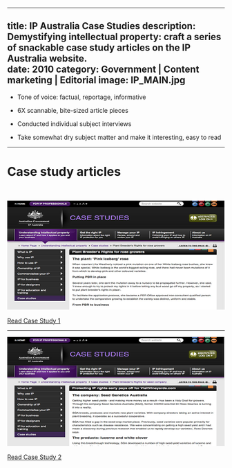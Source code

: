 ----
title: IP Australia Case Studies
description: Demystifying intellectual property: craft a series of snackable case study articles on the IP Australia website.  
date: 2010
category: Government | Content marketing | Editorial
image: IP_MAIN.jpg
----
* Tone of voice: factual, reportage, informative

* 6X scannable, bite-sized article pieces

* Conducted individual subject interviews 

* Take somewhat dry subject matter and make it interesting, easy to read

***

# Case study articles 

<br/>

![](/images/IP_web1.jpg)

<a href="http://www.ipaustralia.gov.au/understanding-intellectual-property/case-studies/pbr-for-rose-grower" target=_blank class='btn btn-primary'>Read Case Study 1</a>

***

![](/images/IP_web2.jpg)

<a href="http://www.ipaustralia.gov.au/understanding-intellectual-property/case-studies/pbr-for-the-plant-nursery-industry" target=_blank class='btn btn-primary'>Read Case Study 2</a>
